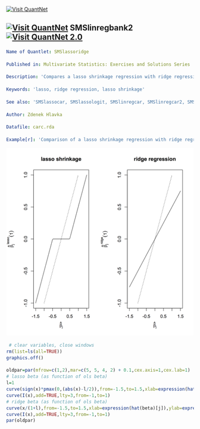 

[<img src="https://github.com/QuantLet/Styleguide-and-Validation-procedure/blob/master/pictures/banner.png" alt="Visit QuantNet">](http://quantlet.de/index.php?p=info)

## [<img src="https://github.com/QuantLet/Styleguide-and-Validation-procedure/blob/master/pictures/qloqo.png" alt="Visit QuantNet">](http://quantlet.de/) **SMSlinregbank2** [<img src="https://github.com/QuantLet/Styleguide-and-Validation-procedure/blob/master/pictures/QN2.png" width="60" alt="Visit QuantNet 2.0">](http://quantlet.de/d3/ia)


```yaml
Name of Quantlet: SMSlassoridge

Published in: Multivariate Statistics: Exercises and Solutions Series 

Description: 'Compares a lasso shrinkage regression with ridge regression'

Keywords: 'lasso, ridge regression, lasso shrinkage'

See also: 'SMSlassocar, SMSlassologit, SMSlinregcar, SMSlinregcar2, SMSlogitbankrupt'

Author: Zdenek Hlavka

Datafile: carc.rda

Example[r]: 'Comparison of a lasso shrinkage regression with ridge regression'

```


![Picture1]( SMSlassoridge.png)


```R
 # clear variables, close windows
rm(list=ls(all=TRUE))
graphics.off()

oldpar=par(mfrow=c(1,2),mar=c(5, 5, 4, 2) + 0.1,cex.axis=1,cex.lab=1)
# lasso beta (as function of ols beta)
l=1
curve(sign(x)*pmax(0,(abs(x)-l/2)),from=-1.5,to=1.5,xlab=expression(hat(beta)[j]),ylab=expression(paste(hat(beta)[j],atop(scriptstyle(lasso), phantom(0)), (1))),main="lasso shrinkage",ylim=c(-1,1),xlim=c(-1.5,1.5))
curve(I(x),add=TRUE,lty=3,from=-1,to=1)
# ridge beta (as function of ols beta)
curve(x/(1+l),from=-1.5,to=1.5,xlab=expression(hat(beta)[j]),ylab=expression(paste(hat(beta)[j],atop(scriptstyle(ridge), phantom(0)), (1))),main="ridge regression",ylim=c(-1,1),xlim=c(-1.5,1.5))
curve(I(x),add=TRUE,lty=3,from=-1,to=1)
par(oldpar)

```